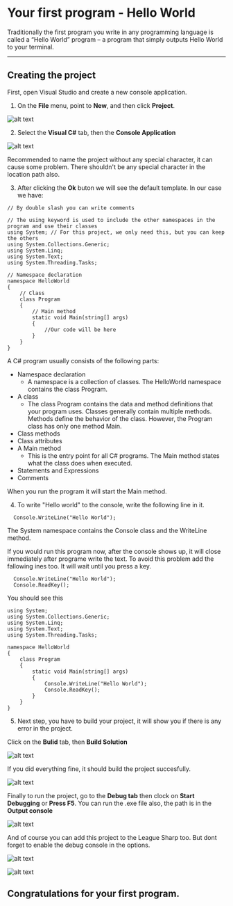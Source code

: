 Your first program - Hello World
===================

Traditionally the first program you write in any programming language is called 
a “Hello World” program – a program that simply outputs Hello World to your terminal. 

----------

Creating the project
-------------

First, open Visual Studio and create a new console application.

1. On the **File** menu, point to **New**, and then click **Project**.

![alt text](https://raw.githubusercontent.com/Soresu/Others/master/Images/Docs/Hello_World/1.jpg "Step one")

2. Select the **Visual C#** tab, then the **Console Application**

![alt text](https://raw.githubusercontent.com/Soresu/Others/master/Images/Docs/Hello_World/2.jpg "Step two") 

Recommended to name the project without any special character, it can cause some problem.
There shouldn't be any special character in the location path also.

3. After clicking the **Ok** buton we will see the default template.
In our case we have:

```
// By double slash you can write comments

// The using keyword is used to include the other namespaces in the program and use their classes
using System; // For this project, we only need this, but you can keep the others
using System.Collections.Generic;
using System.Linq;
using System.Text;
using System.Threading.Tasks;

// Namespace declaration
namespace HelloWorld
{
    // Class
    class Program
    {
        // Main method
        static void Main(string[] args)
        {
            //Our code will be here
        }
    }
}
```
A C# program usually consists of the following parts:

* Namespace declaration
  *  A namespace is a collection of classes. The HelloWorld namespace contains the class Program.
* A class
  * The class Program contains the data and method definitions that your program uses. Classes generally contain multiple methods. Methods define the behavior of the class. However, the Program class has only one method Main.
* Class methods
* Class attributes
* A Main method
  * This is the entry point for all C# programs. The Main method states what the class does when executed.
* Statements and Expressions
* Comments

When you run the program it will start the Main method. 

4. To write "Hello world" to the console, write the following line in it.

```
  Console.WriteLine("Hello World");
```
The System namespace contains the Console class and the WriteLine method.

If you would run this program now, after the console shows up, it will close immediately after programe write the text. To avoid this problem add the fallowing ines too. It will wait until you press a key.
```
  Console.WriteLine("Hello World");
  Console.ReadKey();
```
You should see this
```
using System;
using System.Collections.Generic;
using System.Linq;
using System.Text;
using System.Threading.Tasks;

namespace HelloWorld
{
    class Program
    {
        static void Main(string[] args)
        {
            Console.WriteLine("Hello World");
            Console.ReadKey();
        }
    }
}
```
5. Next step, you have to build your project, it will show you if there is any error in the project.

Click on the **Bulid** tab, then **Build Solution**

![alt text](https://raw.githubusercontent.com/Soresu/Others/master/Images/Docs/Hello_World/3.jpg "Step five") 

If you did everything fine, it should build the project succesfully.

![alt text](https://raw.githubusercontent.com/Soresu/Others/master/Images/Docs/Hello_World/3_5.jpg "Step five2")

Finally to run the project, go to the **Debug tab** then clock on **Start Debugging** or **Press F5**.
You can run the .exe file also, the path is in the **Output console**

![alt text](https://raw.githubusercontent.com/Soresu/Others/master/Images/Docs/Hello_World/3_6.jpg "Step Omega")

And of course you can add this project to the League Sharp too. But dont forget to enable the debug console in the options.

![alt text](https://raw.githubusercontent.com/Soresu/Others/master/Images/Docs/Hello_World/LS.jpg "Step LeaguesSharp")

![alt text](https://raw.githubusercontent.com/Soresu/Others/master/Images/Docs/Hello_World/4.jpg "Step Console")

## Congratulations for your first program.

